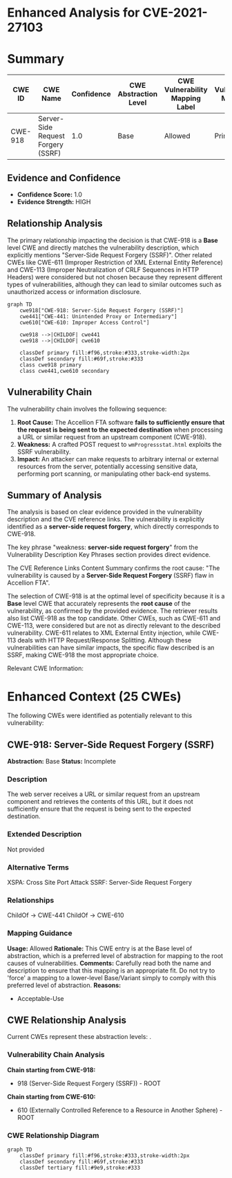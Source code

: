# Enhanced Analysis for CVE-2021-27103

# Summary
| CWE ID | CWE Name | Confidence | CWE Abstraction Level | CWE Vulnerability Mapping Label | CWE-Vulnerability Mapping Notes |
|---|---|---|---|---|---|
| CWE-918 | Server-Side Request Forgery (SSRF) | 1.0 | Base | Allowed | Primary CWE |

## Evidence and Confidence

*   **Confidence Score:** 1.0
*   **Evidence Strength:** HIGH

## Relationship Analysis
The primary relationship impacting the decision is that CWE-918 is a **Base** level CWE and directly matches the vulnerability description, which explicitly mentions "Server-Side Request Forgery (SSRF)". Other related CWEs like CWE-611 (Improper Restriction of XML External Entity Reference) and CWE-113 (Improper Neutralization of CRLF Sequences in HTTP Headers) were considered but not chosen because they represent different types of vulnerabilities, although they can lead to similar outcomes such as unauthorized access or information disclosure.

```mermaid
graph TD
    cwe918["CWE-918: Server-Side Request Forgery (SSRF)"]
    cwe441["CWE-441: Unintended Proxy or Intermediary"]
    cwe610["CWE-610: Improper Access Control"]

    cwe918 -->|CHILDOF| cwe441
    cwe918 -->|CHILDOF| cwe610

    classDef primary fill:#f96,stroke:#333,stroke-width:2px
    classDef secondary fill:#69f,stroke:#333
    class cwe918 primary
    class cwe441,cwe610 secondary
```

## Vulnerability Chain
The vulnerability chain involves the following sequence:
1.  **Root Cause:** The Accellion FTA software **fails to sufficiently ensure that the request is being sent to the expected destination** when processing a URL or similar request from an upstream component (CWE-918).
2.  **Weakness:** A crafted POST request to `wmProgressstat.html` exploits the SSRF vulnerability.
3.  **Impact:** An attacker can make requests to arbitrary internal or external resources from the server, potentially accessing sensitive data, performing port scanning, or manipulating other back-end systems.

## Summary of Analysis
The analysis is based on clear evidence provided in the vulnerability description and the CVE reference links. The vulnerability is explicitly identified as a **server-side request forgery**, which directly corresponds to CWE-918.

The key phrase "weakness: **server-side request forgery**" from the Vulnerability Description Key Phrases section provides direct evidence.

The CVE Reference Links Content Summary confirms the root cause: "The vulnerability is caused by a **Server-Side Request Forgery** (SSRF) flaw in Accellion FTA".

The selection of CWE-918 is at the optimal level of specificity because it is a **Base** level CWE that accurately represents the **root cause** of the vulnerability, as confirmed by the provided evidence. The retriever results also list CWE-918 as the top candidate.
Other CWEs, such as CWE-611 and CWE-113, were considered but are not as directly relevant to the described vulnerability. CWE-611 relates to XML External Entity injection, while CWE-113 deals with HTTP Request/Response Splitting. Although these vulnerabilities can have similar impacts, the specific flaw described is an SSRF, making CWE-918 the most appropriate choice.

Relevant CWE Information:

# Enhanced Context (25 CWEs)
The following CWEs were identified as potentially relevant to this vulnerability:

## CWE-918: Server-Side Request Forgery (SSRF)
**Abstraction:** Base
**Status:** Incomplete

### Description
The web server receives a URL or similar request from an upstream component and retrieves the contents of this URL, but it does not sufficiently ensure that the request is being sent to the expected destination.

### Extended Description
Not provided

### Alternative Terms
XSPA: Cross Site Port Attack
SSRF: Server-Side Request Forgery

### Relationships
ChildOf -> CWE-441
ChildOf -> CWE-610

### Mapping Guidance
**Usage:** Allowed
**Rationale:** This CWE entry is at the Base level of abstraction, which is a preferred level of abstraction for mapping to the root causes of vulnerabilities.
**Comments:** Carefully read both the name and description to ensure that this mapping is an appropriate fit. Do not try to 'force' a mapping to a lower-level Base/Variant simply to comply with this preferred level of abstraction.
**Reasons:**
- Acceptable-Use


## CWE Relationship Analysis

Current CWEs represent these abstraction levels: .


### Vulnerability Chain Analysis

**Chain starting from CWE-918:**
- 918 (Server-Side Request Forgery (SSRF)) - ROOT


**Chain starting from CWE-610:**
- 610 (Externally Controlled Reference to a Resource in Another Sphere) - ROOT



### CWE Relationship Diagram

```mermaid
graph TD
    classDef primary fill:#f96,stroke:#333,stroke-width:2px
    classDef secondary fill:#69f,stroke:#333
    classDef tertiary fill:#9e9,stroke:#333
```
